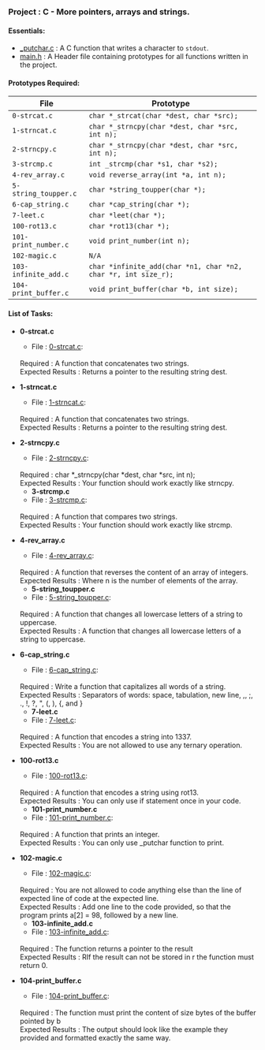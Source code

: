 <h3>Project : C - More pointers, arrays and strings.</h3>

<h4>Essentials:</h4>

* [_putchar.c](./_putchar.c) : A C function that writes a character to `stdout`.
* [main.h](./main.h) : A Header file containing prototypes for all functions written in the project.

<h4>Prototypes Required:</h4>

| File                 | Prototype                                                      |
| ---------------------| ---------------------------------------------------------------|
| `0-strcat.c`         | `char *_strcat(char *dest, char *src);`                        |
| `1-strncat.c`        | `char *_strncpy(char *dest, char *src, int n);`                |
| `2-strncpy.c`        | `char *_strncpy(char *dest, char *src, int n);`                |
| `3-strcmp.c`         | `int _strcmp(char *s1, char *s2);`                             |
| `4-rev_array.c`      | `void reverse_array(int *a, int n);`                           |
| `5-string_toupper.c` | `char *string_toupper(char *);`                                |
| `6-cap_string.c`     | `char *cap_string(char *);`                                    |
| `7-leet.c`           | `char *leet(char *);`                                          |
| `100-rot13.c`        | `char *rot13(char *);`                                         |
| `101-print_number.c` | `void print_number(int n);`                                    |
| `102-magic.c`        | `N/A`                                                          |
| `103-infinite_add.c` | `char *infinite_add(char *n1, char *n2, char *r, int size_r);` |
| `104-print_buffer.c` | `void print_buffer(char *b, int size);`                        |

<h4>List of Tasks:</h4>

* **0-strcat.c**
  * File : [0-strcat.c](./0-strcat.c):
  <br>
  Required : A function that concatenates two strings.
  <br>
  Expected Results : Returns a pointer to the resulting string dest.

* **1-strncat.c**
  *  File : [1-strncat.c](./1-strncat.c): 
   <br>
  Required : A function that concatenates two strings.
  <br>
  Expected Results : Returns a pointer to the resulting string dest.
  
* **2-strncpy.c**
  *  File : [2-strncpy.c](./2-strncpy.c): 
   <br>
  Required : char *_strncpy(char *dest, char *src, int n);
  <br>
  Expected Results : Your function should work exactly like strncpy.
  
    * **3-strcmp.c**
  * File : [3-strcmp.c](./3-strcmp.c):
  <br>
  Required : A function that compares two strings.
  <br>
  Expected Results : Your function should work exactly like strcmp.

* **4-rev_array.c**
  *  File : [4-rev_array.c](./4-rev_array.c): 
   <br>
  Required : A function that reverses the content of an array of integers.
  <br>
  Expected Results : Where n is the number of elements of the array.
  
  * **5-string_toupper.c**
  * File : [5-string_toupper.c](./5-string_toupper.c):
  <br>
  Required : A function that changes all lowercase letters of a string to uppercase.
  <br>
  Expected Results : A function that changes all lowercase letters of a string to uppercase.

* **6-cap_string.c**
  *  File : [6-cap_string.c](./6-cap_string.c): 
   <br>
  Required : Write a function that capitalizes all words of a string.
  <br>
  Expected Results : Separators of words: space, tabulation, new line, ,, ;, ., !, ?, ", (, ), {, and }
  
  * **7-leet.c**
  * File : [7-leet.c](./7-leet.c):
  <br>
  Required : A function that encodes a string into 1337.
  <br>
  Expected Results : You are not allowed to use any ternary operation.

* **100-rot13.c**
  *  File : [100-rot13.c](./100-rot13.c): 
   <br>
  Required : A function that encodes a string using rot13.
  <br>
  Expected Results : You can only use if statement once in your code.
  
  * **101-print_number.c**
  * File : [101-print_number.c](./101-print_number.c):
  <br>
  Required : A function that prints an integer.
  <br>
  Expected Results : You can only use _putchar function to print.

* **102-magic.c**
  *  File : [102-magic.c](./102-magic.c): 
   <br>
  Required : You are not allowed to code anything else than the line of expected line of code at the expected line.
  <br>
  Expected Results : Add one line to the code provided, so that the program prints a[2] = 98, followed by a new line.
  
  * **103-infinite_add.c**
  * File : [103-infinite_add.c](./103-infinite_add.c):
  <br>
  Required : The function returns a pointer to the result
  <br>
  Expected Results : RIf the result can not be stored in r the function must return 0.

* **104-print_buffer.c**
  *  File : [104-print_buffer.c](./104-print_buffer.c): 
   <br>
  Required : The function must print the content of size bytes of the buffer pointed by b
  <br>
  Expected Results : The output should look like the example they provided and formatted exactly the same way.
